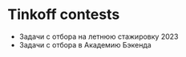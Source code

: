 # Tinkoff contests

- Задачи с отбора на летнюю стажировку 2023
- Задачи с отбора в Академию Бэкенда